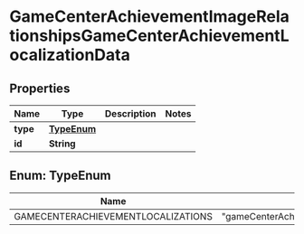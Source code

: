 

# GameCenterAchievementImageRelationshipsGameCenterAchievementLocalizationData


## Properties

| Name | Type | Description | Notes |
|------------ | ------------- | ------------- | -------------|
|**type** | [**TypeEnum**](#TypeEnum) |  |  |
|**id** | **String** |  |  |



## Enum: TypeEnum

| Name | Value |
|---- | -----|
| GAMECENTERACHIEVEMENTLOCALIZATIONS | &quot;gameCenterAchievementLocalizations&quot; |



